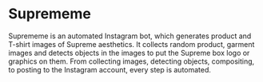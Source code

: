 # Suprememe
Suprememe is an automated Instagram bot, which generates product and T-shirt images of  Supreme aesthetics.
It collects random product, garment images and detects objects in the images to put the Supreme box logo or graphics on them.
From collecting images, detecting objects, compositing, to posting to the Instagram account, every step is automated.
